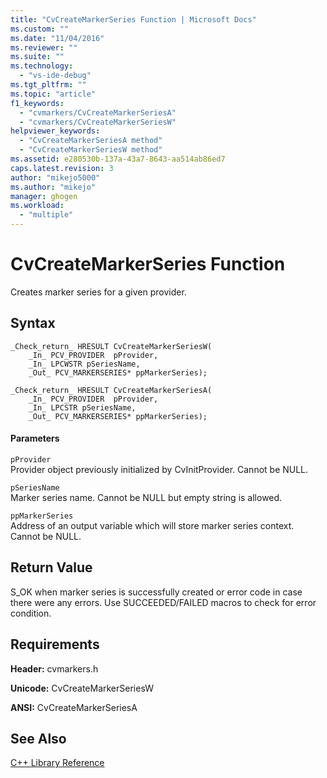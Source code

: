 ```yaml
---
title: "CvCreateMarkerSeries Function | Microsoft Docs"
ms.custom: ""
ms.date: "11/04/2016"
ms.reviewer: ""
ms.suite: ""
ms.technology: 
  - "vs-ide-debug"
ms.tgt_pltfrm: ""
ms.topic: "article"
f1_keywords: 
  - "cvmarkers/CvCreateMarkerSeriesA"
  - "cvmarkers/CvCreateMarkerSeriesW"
helpviewer_keywords: 
  - "CvCreateMarkerSeriesA method"
  - "CvCreateMarkerSeriesW method"
ms.assetid: e280530b-137a-43a7-8643-aa514ab86ed7
caps.latest.revision: 3
author: "mikejo5000"
ms.author: "mikejo"
manager: ghogen
ms.workload: 
  - "multiple"
---
```

# CvCreateMarkerSeries Function
Creates marker series for a given provider.  
  
## Syntax  
  
```  
_Check_return_ HRESULT CvCreateMarkerSeriesW(  
    _In_ PCV_PROVIDER  pProvider,  
    _In_ LPCWSTR pSeriesName,  
    _Out_ PCV_MARKERSERIES* ppMarkerSeries);  
  
_Check_return_ HRESULT CvCreateMarkerSeriesA(  
    _In_ PCV_PROVIDER  pProvider,  
    _In_ LPCSTR pSeriesName,  
    _Out_ PCV_MARKERSERIES* ppMarkerSeries);  
```  
  
#### Parameters  
 `pProvider`  
 Provider object previously initialized by CvInitProvider. Cannot be NULL.  
  
 `pSeriesName`  
 Marker series name. Cannot be NULL but empty string is allowed.  
  
 `ppMarkerSeries`  
 Address of an output variable which will store marker series context. Cannot be NULL.  
  
## Return Value  
 S_OK when marker series is successfully created or error code in case there were any errors. Use SUCCEEDED/FAILED macros to check for error condition.  
  
## Requirements  
 **Header:** cvmarkers.h  
  
 **Unicode:** CvCreateMarkerSeriesW  
  
 **ANSI:** CvCreateMarkerSeriesA  
  
## See Also  
 [C++ Library Reference](../profiling/cpp-library-reference.md)